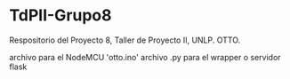 # TdPII-Grupo8
Respositorio del Proyecto 8, Taller de Proyecto II, UNLP. OTTO.

archivo para el NodeMCU 'otto.ino'
archivo .py para el wrapper o servidor flask
